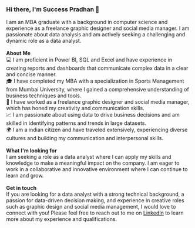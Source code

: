 ### Hi there, I'm Success Pradhan 👋

I am an MBA graduate with a background in computer science and experience as a freelance graphic designer and social media manager. I am passionate about data analysis and am actively seeking a challenging and dynamic role as a data analyst.<br>
<br/>
**About Me** <br>
💻 I am proficient in Power BI, SQL and Excel and have experience in creating reports and dashboards that communicate complex data in a clear and concise manner.<br>
🎓 I have completed my MBA with a specialization in Sports Management from Mumbai University, where I gained a comprehensive understanding of business techniques and tools.<br>
🎨 I have worked as a freelance graphic designer and social media manager, which has honed my creativity and communication skills.<br>
📈 I am passionate about using data to drive business decisions and am skilled in identifying patterns and trends in large datasets.<br>
🌍 I am a indian citizen and have traveled extensively, experiencing diverse cultures and building my communication and interpersonal skills.<br>
<br/>
**What I'm looking for** <br>
I am seeking a role as a data analyst where I can apply my skills and knowledge to make a meaningful impact on the company. I am eager to work in a collaborative and innovative environment where I can continue to learn and grow.<br>
<br/>
**Get in touch** <br>
If you are looking for a data analyst with a strong technical background, a passion for data-driven decision making, and experience in creative roles such as graphic design and social media management, I would love to connect with you! Please feel free to reach out to me on  [LinkedIn](https://www.linkedin.com/in/success-pradhan/) to learn more about my experience and qualifications.

<!--
**successcfc13/successcfc13** is a ✨ _special_ ✨ repository because its `README.md` (this file) appears on your GitHub profile.

